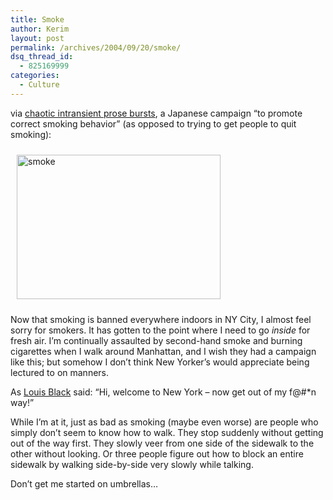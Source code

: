 ```yaml
---
title: Smoke
author: Kerim
layout: post
permalink: /archives/2004/09/20/smoke/
dsq_thread_id:
  - 825169999
categories:
  - Culture
---
```

via <a href="http://blog.kung-foo.tv/archives/001136.php" onclick="_gaq.push(['_trackEvent', 'outbound-article', 'http://blog.kung-foo.tv/archives/001136.php', 'chaotic intransient prose bursts']);" >chaotic intransient prose bursts</a>, a Japanese campaign &#8220;to promote correct smoking behavior&#8221; (as opposed to trying to get people to quit smoking):

<a href="http://www.jti.co.jp/JTI/manner_kokoku/kizuki/index.html" onclick="_gaq.push(['_trackEvent', 'outbound-article', 'http://www.jti.co.jp/JTI/manner_kokoku/kizuki/index.html', '']);" ><img src="http://test.oxus.net/images//smoke" height="231" width="326" hspace="10" vspace="10" alt="smoke" title="smoke" /></a>

Now that smoking is banned everywhere indoors in NY City, I almost feel sorry for smokers. It has gotten to the point where I need to go *inside* for fresh air. I&#8217;m continually assaulted by second-hand smoke and burning cigarettes when I walk around Manhattan, and I wish they had a campaign like this; but somehow I don&#8217;t think New Yorker&#8217;s would appreciate being lectured to on manners.

As <a href="http://www.comedycentral.com/tv_shows/thedailyshowwithjonstewart/dailyshow_black.jhtml" onclick="_gaq.push(['_trackEvent', 'outbound-article', 'http://www.comedycentral.com/tv_shows/thedailyshowwithjonstewart/dailyshow_black.jhtml', 'Louis Black']);" >Louis Black</a> said: &#8220;Hi, welcome to New York &#8211; now get out of my f@#*n way!&#8221;

While I&#8217;m at it, just as bad as smoking (maybe even worse) are people who simply don&#8217;t seem to know how to walk. They stop suddenly without getting out of the way first. They slowly veer from one side of the sidewalk to the other without looking. Or three people figure out how to block an entire sidewalk by walking side-by-side very slowly while talking.

Don&#8217;t get me started on umbrellas&#8230;

